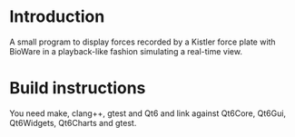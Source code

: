 # Introduction
A small program to display forces recorded by a Kistler force plate with BioWare
in a playback-like fashion simulating a real-time view.

# Build instructions
You need make, clang++, gtest and Qt6 and link against Qt6Core, Qt6Gui, Qt6Widgets, Qt6Charts
and gtest.
